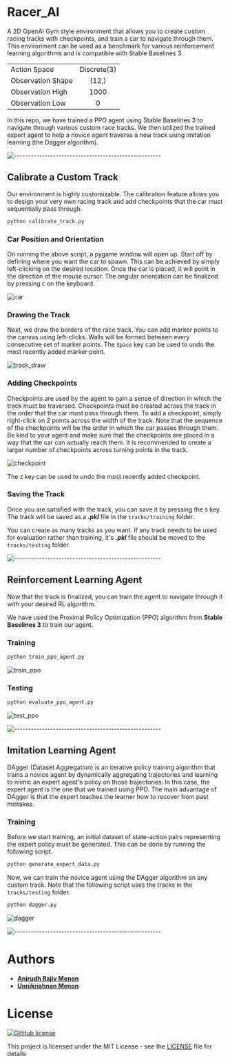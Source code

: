# Racer_AI

A 2D OpenAI Gym style environment that allows you to create custom racing tracks with checkpoints, and train a car to navigate through them. This environment can be used as a benchmark for various reinforcement learning algorithms and is compatible with Stable Baselines 3.

<div align="center">

|    |    |
|----------|:-------------:|
| Action Space |  Discrete(3) |
| Observation Shape | (12,) |
| Observation High | 1000 |
| Observation Low | 0 |

</div>

In this repo, we have trained a PPO agent using Stable Baselines 3 to navigate through various custom race tracks. We then utilized the trained expert agent to help a novice agent traverse a new track using imitation learning (the Dagger algorithm). 

![-----------------------------------------------------](https://raw.githubusercontent.com/andreasbm/readme/master/assets/lines/aqua.png)

## Calibrate a Custom Track

Our environment is highly customizable. The calibration feature allows you to design your very own racing track and add checkpoints that the car must sequentially pass through. 

```bash
python calibrate_track.py
```

### Car Position and Orientation

On running the above script, a pygame window will open up. Start off by defining where you want the car to spawn. This can be achieved by simply left-clicking on the desired location. Once the car is placed, it will point in the direction of the mouse cursor. The angular orientation can be finalized by pressing ```C``` on the keyboard.

![car](https://user-images.githubusercontent.com/36446402/193001124-2866bda4-4688-4468-8638-33222fb36643.gif)


### Drawing the Track

Next, we draw the borders of the race track. You can add marker points to the canvas using left-clicks. Walls will be formed between every consecutive set of marker points. The ```Space``` key can be used to undo the most recently added marker point.

![track_draw](https://user-images.githubusercontent.com/36446402/193001203-e96f68f9-cc4d-4e03-b7d6-b7520372518f.gif)


### Adding Checkpoints

Checkpoints are used by the agent to gain a sense of direction in which the track must be traversed. Checkpoints must be created across the track in the order that the car must pass through them. To add a checkpoint, simply right-click on 2 points across the width of the track. Note that the sequence of the checkpoints will be the order in which the car passes through them. Be kind to your agent and make sure that the checkpoints are placed in a way that the car can actually reach them. It is recommended to create a larger number of checkpoints across turning points in the track.

![checkpoint](https://user-images.githubusercontent.com/36446402/193001287-50996dd1-98f4-4b90-81d1-71ce7e3e3585.gif)


The ```Z``` key can be used to undo the most recently added checkpoint.

### Saving the Track

Once you are satisfied with the track, you can save it by pressing the ```S``` key. The track will be saved as a <b><i>.pkl</i></b> file in the ```tracks/training``` folder.

You can create as many tracks as you want. If any track needs to be used for evaluation rather than training, it's <b><i>.pkl</i></b> file should be moved to the ```tracks/testing``` folder.

![-----------------------------------------------------](https://raw.githubusercontent.com/andreasbm/readme/master/assets/lines/aqua.png)

## Reinforcement Learning Agent

Now that the track is finalized, you can train the agent to navigate through it with your desired RL algorithm. 

We have used the Proximal Policy Optimization (PPO) algorithm from <b>Stable Baselines 3</b> to train our agent. 


### Training

```bash
python train_ppo_agent.py
```

![train_ppo](https://user-images.githubusercontent.com/36446402/193001414-412087be-4e2d-4e0d-8bc1-a97b6d5728ce.gif)


### Testing

```bash
python evaluate_ppo_agent.py
```

![test_ppo](https://user-images.githubusercontent.com/36446402/193001470-5715eadb-6d1d-4699-9de0-5a25aa1233fd.gif)


![-----------------------------------------------------](https://raw.githubusercontent.com/andreasbm/readme/master/assets/lines/aqua.png)

## Imitation Learning Agent


DAgger (Dataset Aggregation) is an iterative policy training algorithm that trains a novice agent by dynamically aggregating trajectories and learning to mimic an expert agent's policy on those trajectories. In this case, the expert agent is the one that we trained using PPO. The main advantage of DAgger is that the expert teaches the learner how to recover from past mistakes.

### Training
Before we start training, an initial dataset of state-action pairs representing the expert policy must be generated. This can be done by running the following script.

```bash
python generate_expert_data.py
```

Now, we can train the novice agent using the DAgger algorithm on any custom track. Note that the following script uses the tracks in the ```tracks/testing``` folder.

```bash
python dagger.py
```

![dagger](https://user-images.githubusercontent.com/36446402/193001554-629475f6-eb28-4f28-9068-925c2e523f9e.gif)


![-----------------------------------------------------](https://raw.githubusercontent.com/andreasbm/readme/master/assets/lines/aqua.png)

# Authors
* [**Anirudh Rajiv Menon**](https://github.com/axe76)
* [**Unnikrishnan Menon**](https://github.com/7enTropy7)

# License
[![GitHub license](https://img.shields.io/github/license/Naereen/StrapDown.js.svg)](https://github.com/Naereen/StrapDown.js/blob/master/LICENSE)

This project is licensed under the MIT License - see the [LICENSE](LICENSE) file for details